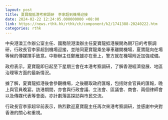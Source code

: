 ```yaml
---
layout: post
title: 夏寶龍抵港考察調研　李家超到機場迎接
date: 2024-02-22 12:24:05.000000000 +08:00
link: https://news.rthk.hk/rthk/ch/component/k2/1741388-20240222.htm
categories: rthk
---
```


中央港澳工作辦公室主任、國務院港澳辦主任夏寶龍抵港展開為期7日的考察調研，行政長官李家超到機場迎接，並陪同夏寶龍乘坐專車離開機場，夏寶龍向在場等候的傳媒揮手致意。中聯辦主任鄭雁雄亦在車上，警方就在機場附近加強戒備。

政府表示，夏寶龍即日起至下星期三會在本港考察調研，了解香港經濟發展、地區治理等方面的最新情況。
 
據了解，夏寶龍抵港後會參觀機場，之後聽取政府匯報，包括財金官員的匯報，晚上與官員晚宴。訪港期間，亦會與行政會議、立法會、區議會、商會、兩個律師會以及傳媒代表等會面，亦計劃落區探訪與市民交流。

行政長官李家超早前表示，熱烈歡迎夏寶龍主任再次來港考察調研，並感謝中央對香港的關心和重視。
